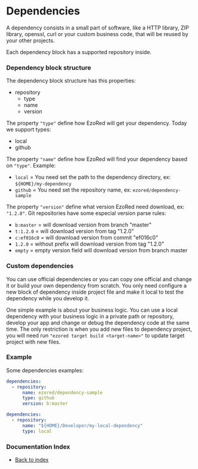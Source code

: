 # Dependencies

A dependency consists in a small part of software, like a HTTP library, ZIP library, openssl, curl or your custom business code, that will be reused by your other projects.

Each dependency block has a supported repository inside.    

### Dependency block structure

The dependency block structure has this properties:  

- repository  
  - type
  - name
  - version

The property `"type"` define how EzoRed will get your dependency. Today we support types:
- local  
- github  

The property `"name"` define how EzoRed will find your dependency based on `"type"`. Example:  
- `local` = You need set the path to the dependency directory, ex: `${HOME}/my-dependency`  
- `github` = You need set the repository name, ex: `ezored/dependency-sample` 

The property `"version"` define what version EzoRed need download, ex: `"1.2.0"`. Git repositories have some especial version parse rules:
- `b:master` = will download version from branch "master" 
- `t:1.2.0` = will download version from tag "1.2.0" 
- `c:ef016c0` = will download version from commit "ef016c0" 
- `1.2.0` = without prefix will download version from tag "1.2.0" 
- `empty` = empty version field will download version from branch master 

### Custom dependencies

You can use official dependencies or you can copy one official and change it or build your own dependency from scratch. You only need configure a new block of dependency inside project file and make it local to test the dependency while you develop it.    

One simple example is about your business logic. You can use a local dependency with your business logic in a private path or repository, develop your app and change or debug the dependency code at the same time. The only restriction is when you add new files to dependency project, you will need run `"ezored target build <target-name>"` to update target project with new files. 

### Example

Some dependencies examples:

```yaml
dependencies:
  - repository:
      name: ezored/dependency-sample
      type: github
      version: b:master
```
 

```yaml
dependencies:
  - repository:
      name: "${HOME}/Developer/my-local-dependency"
      type: local
``` 

### Documentation Index

- [Back to index](GET-STARTED.md)
